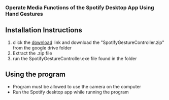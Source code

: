 ### Operate Media Functions of the Spotify Desktop App Using Hand Gestures

## Installation Instructions
1. click the [download](https://drive.google.com/drive/folders/1KPr0gWmYrEmiUsov25VmfeLF-QId3b9S?usp=sharing) link and download the "SpotifyGestureController.zip" from the google drive folder
3. Extract the .zip file
4. run the SpotifyGestureController.exe file found in the folder


## Using the program
- Program must be allowed to use the camera on the computer
- Run the Spotify desktop app while running the program
